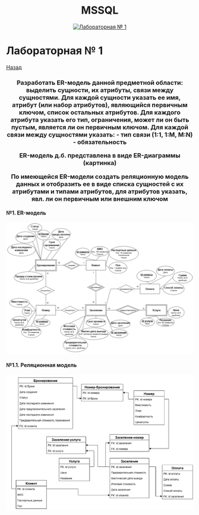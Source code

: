 <h1 name="content" align="center"><a href=""></a> MSSQL</h1>

<p align="center">
  <a href="#-Лабораторная № 1"><img alt="Лабораторная № 1" src="https://img.shields.io/badge/Lab1-blue"></a> 
</p>

# Лабораторная № 1

[Назад](#content)
<h3 align="center">
  <a href="#client"></a>
  Разработать ER-модель данной предметной области: выделить сущности, их атрибуты, связи между сущностями. 
Для каждой сущности указать ее имя, атрибут (или набор атрибутов), являющийся первичным ключом, список остальных атрибутов.
Для каждого атрибута указать его тип, ограничения, может ли он быть пустым, является ли он первичным ключом.
Для каждой связи между сущностями указать: 
- тип связи (1:1, 1:M, M:N)
- обязательность

ER-модель д.б. представлена в виде ER-диаграммы (картинка)

По имеющейся ER-модели создать реляционную модель данных и отобразить ее в виде списка сущностей с их атрибутами и типами атрибутов,  для атрибутов указать, явл. ли он первичным или внешним ключом 
</h3>

#### №1. ER-модель
![ER-модель](pictures/ER.png)

#### №1.1. Реляционная модель
![ER-модель](pictures/REL.png)
